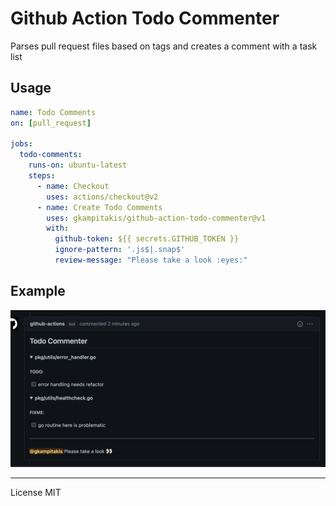 # Github Action Todo Commenter

Parses pull request files based on tags and creates a comment with a task list

## Usage

```yaml
name: Todo Comments
on: [pull_request]

jobs:
  todo-comments:
    runs-on: ubuntu-latest
    steps:
      - name: Checkout
        uses: actions/checkout@v2
      - name: Create Todo Comments
        uses: gkampitakis/github-action-todo-commenter@v1
        with:
          github-token: ${{ secrets.GITHUB_TOKEN }}
          ignore-pattern: '.js$|.snap$'
          review-message: "Please take a look :eyes:"
```

<!-- NOTE: add default values here and more info -->
## Example

![Example](./docs/example.png)

---

License MIT